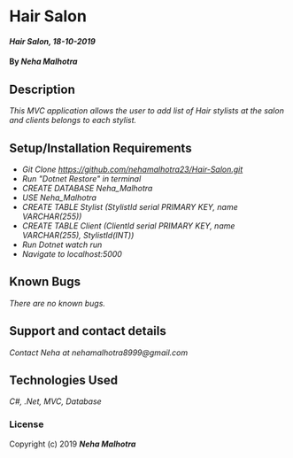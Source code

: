 #  Hair Salon

#### _Hair Salon, 18-10-2019_

#### By _**Neha Malhotra**_

## Description

_This MVC application allows the user to add list of Hair stylists at the salon and clients belongs to each stylist._

## Setup/Installation Requirements

* _Git Clone https://github.com/nehamalhotra23/Hair-Salon.git_
* _Run "Dotnet Restore" in terminal_
* _CREATE DATABASE Neha_Malhotra_
* _USE Neha_Malhotra_
* _CREATE TABLE Stylist (StylistId serial PRIMARY KEY, name VARCHAR(255))_
* _CREATE TABLE Client (ClientId serial PRIMARY KEY, name VARCHAR(255), StylistId(INT))_
* _Run Dotnet watch run_
* _Navigate to localhost:5000_

## Known Bugs

_There are no known bugs._

## Support and contact details

_Contact Neha at nehamalhotra8999@gmail.com_

## Technologies Used

_C#, .Net, MVC, Database_

### License

Copyright (c) 2019 **_Neha Malhotra_**